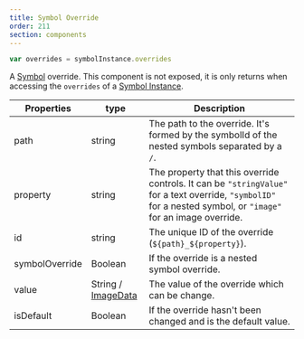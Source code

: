 ```yaml
---
title: Symbol Override
order: 211
section: components
---
```


```javascript
var overrides = symbolInstance.overrides
```

A [Symbol](https://www.sketchapp.com/docs/symbols/) override. This component is not exposed, it is only returns when accessing the `overrides` of a [Symbol Instance](#symbol-instance).

| Properties     | type                             | Description                                                                                                                                                    |
| -------------- | -------------------------------- | -------------------------------------------------------------------------------------------------------------------------------------------------------------- |
| path           | string                           | The path to the override. It's formed by the symbolId of the nested symbols separated by a `/`.                                                                |
| property       | string                           | The property that this override controls. It can be `"stringValue"` for a text override, `"symbolID"` for a nested symbol, or `"image"` for an image override. |
| id             | string                           | The unique ID of the override (`${path}_${property}`).                                                                                                         |
| symbolOverride | Boolean                          | If the override is a nested symbol override.                                                                                                                   |
| value          | String / [ImageData](#imagedata) | The value of the override which can be change.                                                                                                                 |
| isDefault      | Boolean                          | If the override hasn't been changed and is the default value.                                                                                                  |
